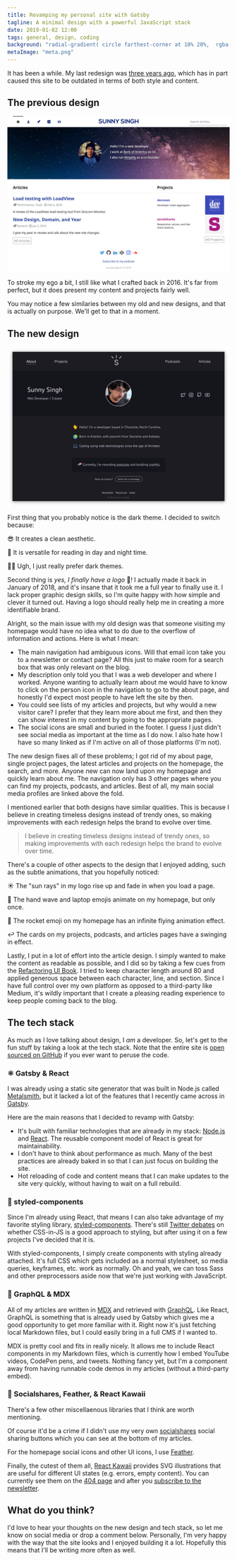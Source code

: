 ```yaml
---
title: Revamping my personal site with Gatsby
tagline: A minimal design with a powerful JavaScript stack
date: 2019-01-02 12:00
tags: general, design, coding
background: "radial-gradient( circle farthest-corner at 10% 20%,  rgba(48,49,142,1) 0%, rgba(94,93,223,1) 90% )"
metaImage: "meta.png"
---
```


It has been a while. My last redesign was [three years ago](https://sunnysingh.io/blog/redesign-2016), which has in part caused this site to be outdated in terms of both style and content.

## The previous design

![Screenshot of homepage from 2016 design](2016-homepage.png "Previous 2016 Design")

To stroke my ego a bit, I still like what I crafted back in 2016. It's far from perfect, but it does present my content and projects fairly well.

You may notice a few similaries between my old and new designs, and that is actually on purpose. We'll get to that in a moment.

## The new design

![Screenshot of homepage from 2019 design](2019-homepage.png "New 2019 Design")

First thing that you probably notice is the dark theme. I decided to switch because:

😎 It creates a clean aesthetic.

📖 It is versatile for reading in day and night time.

🤷‍♂️ Ugh, I just really prefer dark themes.

Second thing is *yes, I finally have a logo* 🎉! I actually made it back in January of 2018, and it's insane that it took me a full year to finally use it. I lack proper  graphic design skills, so I'm quite happy with how simple and clever it turned out. Having a logo should really help me in creating a more identifiable brand.

Alright, so the main issue with my old design was that someone visiting my homepage would have no idea what to do due to the overflow of information and actions. Here is what I mean:

- The main navigation had ambiguous icons. Will that email icon take you to a newsletter or contact page? All this just to make room for a search box that was only relevant on the blog.
- My description only told you that I was a web developer and where I worked. Anyone wanting to actually learn about me would have to know to click on the person icon in the navigation to go to the about page, and honestly I'd expect most people to have left the site by then.
- You could see lists of my articles and projects, but why would a new visitor care? I prefer that they learn more about me first, and then they can show interest in my content by going to the appropriate pages.
- The social icons are small and buried in the footer. I guess I just didn't see social media as important at the time as I do now. I also hate how I have so many linked as if I'm active on all of those platforms (I'm not).

The new design fixes all of these problems; I got rid of my about page, single project pages, the latest articles and projects on the homepage, the search, and more. Anyone new can now land upon my homepage and quickly learn about me. The navigation only has 3 other pages where you can find my projects, podcasts, and articles. Best of all, my main social media profiles are linked above the fold.

I mentioned earlier that both designs have similar qualities. This is because I believe in creating timeless designs instead of trendy ones, so making improvements with each redesign helps the brand to evolve over time.

> I believe in creating timeless designs instead of trendy ones, so making improvements with each redesign helps the brand to evolve over time.

There's a couple of other aspects to the design that I enjoyed adding, such as the subtle animations, that you hopefully noticed:

☀️ The "sun rays" in my logo rise up and fade in when you load a page.

👋 The hand wave and laptop emojis animate on my homepage, but only once.

🚀 The rocket emoji on my homepage has an infinite flying animation effect.

↩️ The cards on my projects, podcasts, and articles pages have a swinging in effect.

Lastly, I put in a lot of effort into the article design. I simply wanted to make the content as readable as possible, and I did so by taking a few cues from the [Refactoring UI Book](https://refactoringui.com/book/). I tried to keep character length around 80 and applied generous space between each character, line, and section. Since I have full control over my own platform as opposed to a third-party like Medium, it's wildly important that I create a pleasing reading experience to keep people coming back to the blog.

## The tech stack

As much as I love talking about design, I *am* a developer. So, let's get to the fun stuff by taking a look at the tech stack. Note that the entire site is [open sourced on GitHub](https://github.com/sunnysingh/sunnysingh.io) if you ever want to peruse the code.

### ⚛️ Gatsby & React

I was already using a static site generator that was built in Node.js called [Metalsmith](https://metalsmith.io/), but it lacked a lot of the features that I recently came across in [Gatsby](https://www.gatsbyjs.org/).

Here are the main reasons that I decided to revamp with Gatsby:

- It's built with familiar technologies that are already in my stack: [Node.js](https://nodejs.org/en/) and [React](https://reactjs.org/). The reusable component model of React is great for maintainability.
- I don't have to think about performance as much. Many of the best practices are already baked in so that I can just focus on building the site.
- Hot reloading of code and content means that I can make updates to the site very quickly, without having to wait on a full rebuild.

### 💅 styled-components

Since I'm already using React, that means I can also take advantage of my favorite styling library, [styled-components](https://www.styled-components.com/). There's still [Twitter debates](https://twitter.com/hashtag/cssinjs?lang=en) on whether CSS-in-JS is a good approach to styling, but after using it on a few projects I've decided that it is.

With styled-components, I simply create components with styling already attached. It's full CSS which gets included as a normal stylesheet, so media queries, keyframes, etc. work as normally. Oh and yeah, we can toss Sass and other preprocessors aside now that we're just working with JavaScript.

### 📖 GraphQL & MDX

All of my articles are written in [MDX](https://mdxjs.com/) and retrieved with [GraphQL](https://graphql.org/). Like React, GraphQL is something that is already used by Gatsby which gives me a good opportunity to get more familiar with it. Right now it's just fetching local Markdown files, but I could easily bring in a full CMS if I wanted to.

MDX is pretty cool and fits in really nicely. It allows me to include React components in my Markdown files, which is currently how I embed YouTube videos, CodePen pens, and tweets. Nothing fancy yet, but I'm a component away from having runnable code demos in my articles (without a third-party embed).

### 📣 Socialshares, Feather, & React Kawaii

There's a few other miscellaenous libraries that I think are worth mentioning.

Of course it'd be a crime if I didn't use my very own [socialshares](https://socialshar.es/) social sharing buttons which you can see at the bottom of my articles.

For the homepage social icons and other UI icons, I use [Feather](https://feathericons.com/).

Finally, the cutest of them all, [React Kawaii](https://react-kawaii.now.sh/) provides SVG illustrations that are useful for different UI states (e.g. errors, empty content). You can currently see them on the [404 page](/404) and after you [subscribe to the newsletter](/news).

<TweetEmbed username="sunnysinghio" id="1079072974920208386" />

## What do you think?

I'd love to hear your thoughts on the new design and tech stack, so let me know on social media or drop a comment below. Personally, I'm very happy with the way that the site looks and I enjoyed building it a lot. Hopefully this means that I'll be writing more often as well.
